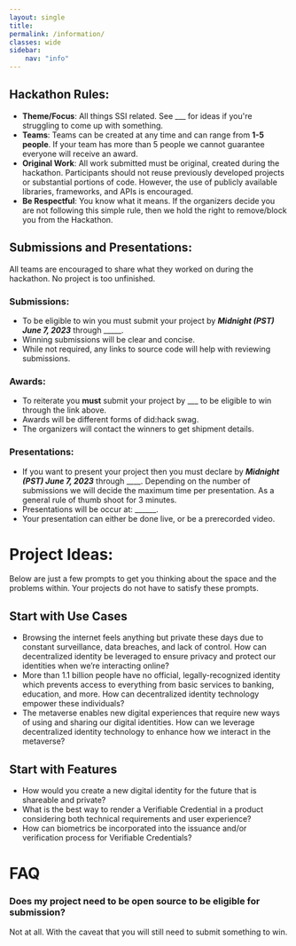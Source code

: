 ```yaml
---
layout: single
title: 
permalink: /information/
classes: wide
sidebar:
    nav: "info"
---
```


## Hackathon Rules:
- **Theme/Focus**: All things SSI related. See ___ for ideas if you're struggling to come up with something.
- **Teams**: Teams can be created at any time and can range from **1-5 people**. If your team has more than 5 people we cannot guarantee everyone will receive an award.
- **Original Work**: All work submitted must be original, created during the hackathon. Participants should not reuse previously developed projects or substantial portions of code. However, the use of publicly available libraries, frameworks, and APIs is encouraged.
- **Be Respectful**: You know what it means. If the organizers decide you are not following this simple rule, then we hold the right to remove/block you from the Hackathon.

## Submissions and Presentations:

All teams are encouraged to share what they worked on during the hackathon. No project is too unfinished.

### Submissions:
- To be eligible to win you must submit your project by ***Midnight (PST) June 7, 2023*** through _____.
- Winning submissions will be clear and concise.
- While not required, any links to source code will help with reviewing submissions.

### Awards:
- To reiterate you **must** submit your project by ___ to be eligible to win through the link above.
- Awards will be different forms of did:hack swag.
- The organizers will contact the winners to get shipment details.

### Presentations:
- If you want to present your project then you must declare by ***Midnight (PST) June 7, 2023*** through ____. Depending on the number of submissions we will decide the maximum time per presentation. As a general rule of thumb shoot for 3 minutes.
- Presentations will be occur at: ______.
- Your presentation can either be done live, or be a prerecorded video.

# Project Ideas:

Below are just a few prompts to get you thinking about the space and the problems within. Your projects do not have to satisfy these prompts.

## Start with Use Cases

- Browsing the internet feels anything but private these days due to constant surveillance, data breaches, and lack of control. How can decentralized identity be leveraged to ensure privacy and protect our identities when we’re interacting online?
- More than 1.1 billion people have no official, legally-recognized identity which prevents access to everything from basic services to banking, education, and more. How can decentralized identity technology empower these individuals?
- The metaverse enables new digital experiences that require new ways of using and sharing our digital identities. How can we leverage decentralized identity technology to enhance how we interact in the metaverse?


## Start with Features

- How would you create a new digital identity for the future that is shareable and private?
- What is the best way to render a Verifiable Credential in a product considering both technical requirements and user experience?
- How can biometrics be incorporated into the issuance and/or verification process for Verifiable Credentials?


# FAQ
### Does my project need to be open source to be eligible for submission?
Not at all. With the caveat that you will still need to submit something to win.


<!-- # Guidelines

Work together to create innovative solutions for decentralized identity technology. Each track has example prompts that could be used for building a solution. You are only expected to select one of the prompts below. All of the tracks will be judged equally. Collaborating in teams is highly encouraged!


## Track 1 - Use Cases

- Browsing the internet feels anything but private these days due to constant surveillance, data breaches, and lack of control. How can decentralized identity be leveraged to ensure privacy and protect our identities when we’re interacting online?
- More than 1.1 billion people have no official, legally-recognized identity which prevents access to everything from basic services to banking, education, and more. How can decentralized identity technology empower these individuals?
- The metaverse enables new digital experiences that require new ways of using and sharing our digital identities. How can we leverage decentralized identity technology to enhance how we interact in the metaverse?


## Track 2 - Features

- How would you create a new digital identity for the future that is shareable and private?
- What is the best way to render a Verifiable Credential in a product considering both technical requirements and user experience?
- How can biometrics be incorporated into the issuance and/or verification process for Verifiable Credentials?


## Track 3 - Choose your own adventure
- Create something new, interesting, and/or provoking that embraces decentralized identity!

<br/>

# Deliverables

Submissions and demos can be shared in the following ways:
- Mockups
- Wireframes
- Technical Proof of Concept
- Powerpoint presentation

<br/>

# Submission deadline

for example: teams should post to the Submissions Discord channel by {date, time} to be considered. Each submission should include:
- Team name
- Team participants
- Solution description

<br/>

# Demos

for example: teams should prepare a 2-3 minute presentation to be shared during the closing ceremony, judges may ask questions as part of the demonstration

<br/>

# Judging Criteria

**Fundamentals** - How well does the solution consider and showcase concepts core to decentralized identity?

**Functionality** - Is this a solution that can be realistically implemented? To what extent has the team attempted to demonstrate functionality?

**Usefulness** - Is the solution practical and useful? Does the solution consider real-world adoption?

**Creativity** - How innovative is the solution? -->
